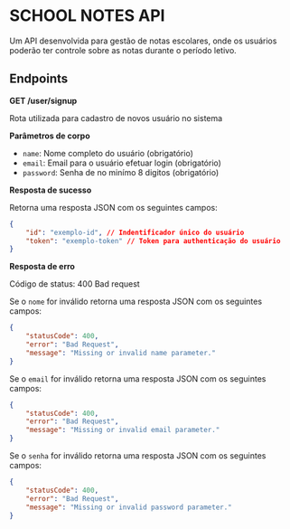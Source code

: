 # SCHOOL NOTES API

Um API desenvolvida para gestão de notas escolares, onde os usuários poderão ter controle sobre as notas durante o período letivo.

## Endpoints

**GET /user/signup**

Rota utilizada para cadastro de novos usuário no sistema

**Parâmetros de corpo**

-   `name`: Nome completo do usuário (obrigatório)
-   `email`: Email para o usuário efetuar login (obrigatório)
-   `password`: Senha de no minímo 8 digitos (obrigatório)

**Resposta de sucesso**

Retorna uma resposta JSON com os seguintes campos:

```json
{
    "id": "exemplo-id", // Indentificador único do usuário
    "token": "exemplo-token" // Token para authenticação do usuário
}
```

**Resposta de erro**

Código de status: 400 Bad request

Se o `nome` for inválido retorna uma resposta JSON com os seguintes campos:

```json
{
    "statusCode": 400,
    "error": "Bad Request",
    "message": "Missing or invalid name parameter."
}
```

Se o `email` for inválido retorna uma resposta JSON com os seguintes campos:

```json
{
    "statusCode": 400,
    "error": "Bad Request",
    "message": "Missing or invalid email parameter."
}
```

Se o `senha` for inválido retorna uma resposta JSON com os seguintes campos:

```json
{
    "statusCode": 400,
    "error": "Bad Request",
    "message": "Missing or invalid password parameter."
}
```
